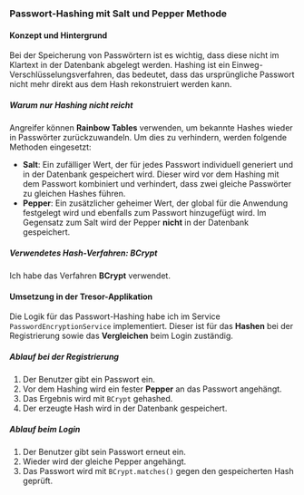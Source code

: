 ### Passwort-Hashing mit Salt und Pepper Methode

#### Konzept und Hintergrund

Bei der Speicherung von Passwörtern ist es wichtig, dass diese nicht im Klartext in der Datenbank abgelegt werden. Hashing ist ein Einweg-Verschlüsselungsverfahren, das bedeutet, dass das ursprüngliche Passwort nicht mehr direkt aus dem Hash rekonstruiert werden kann.

##### Warum nur Hashing nicht reicht

Angreifer können **Rainbow Tables** verwenden, um bekannte Hashes wieder in Passwörter zurückzuwandeln. Um dies zu verhindern, werden folgende Methoden eingesetzt:

*   **Salt**: Ein zufälliger Wert, der für jedes Passwort individuell generiert und in der Datenbank gespeichert wird. Dieser wird vor dem Hashing mit dem Passwort kombiniert und verhindert, dass zwei gleiche Passwörter zu gleichen Hashes führen.
*   **Pepper**: Ein zusätzlicher geheimer Wert, der global für die Anwendung festgelegt wird und ebenfalls zum Passwort hinzugefügt wird. Im Gegensatz zum Salt wird der Pepper **nicht** in der Datenbank gespeichert.

##### Verwendetes Hash-Verfahren: BCrypt

Ich habe das Verfahren **BCrypt** verwendet.

#### Umsetzung in der Tresor-Applikation

Die Logik für das Passwort-Hashing habe ich im Service `PasswordEncryptionService` implementiert. Dieser ist für das **Hashen** bei der Registrierung sowie das **Vergleichen** beim Login zuständig.

##### Ablauf bei der Registrierung

1.  Der Benutzer gibt ein Passwort ein.
2.  Vor dem Hashing wird ein fester **Pepper** an das Passwort angehängt.
3.  Das Ergebnis wird mit `BCrypt` gehashed.
4.  Der erzeugte Hash wird in der Datenbank gespeichert.

##### Ablauf beim Login

1.  Der Benutzer gibt sein Passwort erneut ein.
2.  Wieder wird der gleiche Pepper angehängt.
3.  Das Passwort wird mit `BCrypt.matches()` gegen den gespeicherten Hash geprüft.
